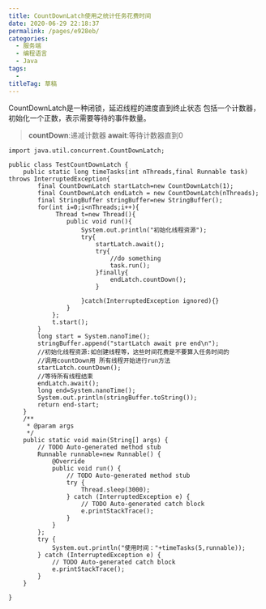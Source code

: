 ```yaml
---
title: CountDownLatch使用之统计任务花费时间
date: 2020-06-29 22:18:37
permalink: /pages/e928eb/
categories: 
  - 服务端
  - 编程语言
  - Java
tags: 
  - 
titleTag: 草稿
---
```

CountDownLatch是一种闭锁，延迟线程的进度直到终止状态
包括一个计数器，初始化一个正数，表示需要等待的事件数量。

> **countDown**:递减计数器 
> **await**:等待计数器直到0


<!--more-->


    
    import java.util.concurrent.CountDownLatch;
    
    public class TestCountDownLatch {
    	public static long timeTasks(int nThreads,final Runnable task) throws InterruptedException{
    		final CountDownLatch startLatch=new CountDownLatch(1);
    		final CountDownLatch endLatch = new CountDownLatch(nThreads);
    		final StringBuffer stringBuffer=new StringBuffer();
    		for(int i=0;i<nThreads;i++){
    			 Thread t=new Thread(){
    				public void run(){
    					System.out.println("初始化线程资源");
    					try{
    						startLatch.await();
    						try{
    							//do something
    							task.run();
    						}finally{
    							endLatch.countDown();
    						}
    						
    					}catch(InterruptedException ignored){}
    				}	
    			};
    			t.start();
    		}
    		long start = System.nanoTime();
    		stringBuffer.append("startLatch await pre end\n");
    		//初始化线程资源:如创建线程等，这些时间花费是不要算入任务时间的
    		//调用countDown用 所有线程开始进行run方法
    		startLatch.countDown();
    		//等待所有线程结束
    		endLatch.await();
    		long end=System.nanoTime();
    		System.out.println(stringBuffer.toString());
    		return end-start;
    	}
    	/**
    	 * @param args
    	 */
    	public static void main(String[] args) {
    		// TODO Auto-generated method stub
    		Runnable runnable=new Runnable() {
    			@Override
    			public void run() {
    				// TODO Auto-generated method stub
    				try {
    					Thread.sleep(3000);
    				} catch (InterruptedException e) {
    					// TODO Auto-generated catch block
    					e.printStackTrace();
    				}
    			}
    		};
    		try {
    			System.out.println("使用时间："+timeTasks(5,runnable));
    		} catch (InterruptedException e) {
    			// TODO Auto-generated catch block
    			e.printStackTrace();
    		}
    	}
    
    }

